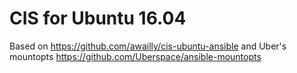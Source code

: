 # CIS for Ubuntu 16.04

Based on https://github.com/awailly/cis-ubuntu-ansible
and Uber's mountopts https://github.com/Uberspace/ansible-mountopts

